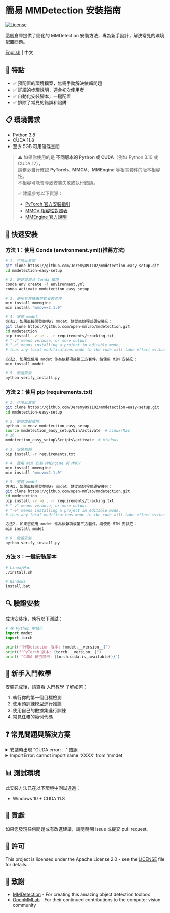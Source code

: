 # 簡易 MMDetection 安裝指南

[![License](https://img.shields.io/badge/License-Apache%202.0-blue.svg)](https://opensource.org/licenses/Apache-2.0)

這個倉庫提供了簡化的 MMDetection 安裝方法，專為新手設計，解決常見的環境配置問題。

[English](./README.md) | 中文

## 🌟 特點

- ✅ 預配置的環境檔案，無需手動解決依賴問題
- ✅ 詳細的步驟說明，適合初次使用者
- ✅ 自動化安裝腳本，一鍵配置
- ✅ 排除了常見的錯誤和陷阱

## 📋 環境需求

- Python 3.8  
- CUDA 11.8  
- 至少 5GB 可用磁碟空間

> ⚠️ 如果你使用的是 **不同版本的 Python 或 CUDA**（例如 Python 3.10 或 CUDA 12），  
>    請務必自行確認 **PyTorch、MMCV、MMEngine** 等相關套件的版本相容性。  
>    不相容可能會導致安裝失敗或執行錯誤。
>
> ✅ 建議參考以下資源：
> - [PyTorch 官方安裝指引](https://pytorch.org/get-started/locally/)
> - [MMCV 相容性對照表](https://github.com/open-mmlab/mmcv#installation)
> - [MMEngine 官方說明](https://github.com/open-mmlab/mmengine)

## 🚀 快速安裝

### 方法 1：使用 Conda (environment.yml)(推薦方法)

```bash
# 1. 克隆此倉庫
git clone https://github.com/Jeremy891102/mmdetection-easy-setup.git
cd mmdetection-easy-setup

# 2. 創建並激活 Conda 環境
conda env create -f environment.yml
conda activate mmdetection_easy_setup

# 3. 使用官方推薦方式安裝套件
mim install mmengine
mim install "mmcv==2.1.0"

# 4. 安裝 mmdet
方法1. 如果直接開發並執行 mmdet，請從原始程式碼安裝它：
git clone https://github.com/open-mmlab/mmdetection.git
cd mmdetection
pip install -v -e . -r requirements/tracking.txt
# "-v" means verbose, or more output
# "-e" means installing a project in editable mode,
# thus any local modifications made to the code will take effect without reinstallation.

方法2. 如果您使用 mmdet 作為依賴項或第三方套件，請使用 MIM 安裝它：
mim install mmdet

# 5. 驗證安裝
python verify_install.py
```

### 方法 2：使用 pip (requirements.txt)

```bash
# 1. 克隆此倉庫
git clone https://github.com/Jeremy891102/mmdetection-easy-setup.git
cd mmdetection-easy-setup

# 2. 創建虛擬環境
python -m venv mmdetection_easy_setup
source mmdetection_easy_setup/bin/activate  # Linux/Mac
# 或
mmdetection_easy_setup\Scripts\activate  # Windows

# 3. 安裝依賴
pip install -r requirements.txt

# 4. 使用 mim 安裝 MMEngine 與 MMCV
mim install mmengine
mim install "mmcv==2.1.0"

# 5. 安裝 mmdet
方法1. 如果直接開發並執行 mmdet，請從原始程式碼安裝它：
git clone https://github.com/open-mmlab/mmdetection.git
cd mmdetection
pip install -v -e . -r requirements/tracking.txt
# "-v" means verbose, or more output
# "-e" means installing a project in editable mode,
# thus any local modifications made to the code will take effect without reinstallation.

方法2. 如果您使用 mmdet 作為依賴項或第三方套件，請使用 MIM 安裝它：
mim install mmdet

# 6. 驗證安裝
python verify_install.py
```

### 方法 3：一鍵安裝腳本

```bash
# Linux/Mac
./install.sh

# Windows
install.bat
```

## 🔍 驗證安裝

成功安裝後，執行以下測試：

```python
# 在 Python 中執行
import mmdet
import torch

print(f"MMDetection 版本: {mmdet.__version__}")
print(f"PyTorch 版本: {torch.__version__}")
print(f"CUDA 是否可用: {torch.cuda.is_available()}")
```

## 📝 新手入門教學

安裝完成後，請查看 [入門教學](./getting_started.md) 了解如何：

1. 執行你的第一個目標檢測
2. 使用預訓練模型進行推論
3. 使用自己的數據集進行訓練
4. 常見任務的範例代碼

## ❓ 常見問題與解決方案

<details>
<summary>安裝時出現 "CUDA error: ..." 錯誤</summary>
這通常表示 PyTorch 版本與您的 CUDA 版本不匹配。請確保使用與您系統 CUDA 版本相匹配的 PyTorch。您可以在 [PyTorch 官網](https://pytorch.org/get-started/locally/) 找到對應版本。
</details>

<details>
<summary>ImportError: cannot import name 'XXXX' from 'mmdet'</summary>
這通常是 MMCV 和 MMDetection 版本不匹配導致的。請確保使用我們提供的環境文件，其中版本已經過兼容性測試。
</details>

## 📊 測試環境

此安裝方法已在以下環境中測試通過：

- Windows 10 + CUDA 11.8

## 👥 貢獻

如果您發現任何問題或有改進建議，請隨時開 issue 或提交 pull request。

## 📜 許可

This project is licensed under the Apache License 2.0 - see the [LICENSE](LICENSE) file for details.

## 🙏 致謝

- [MMDetection](https://github.com/open-mmlab/mmdetection) - For creating this amazing object detection toolbox
- [OpenMMLab](https://openmmlab.com/) - For their continued contributions to the computer vision community
